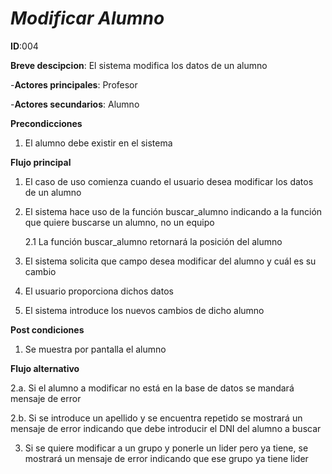 # *Modificar Alumno*

**ID**:004

**Breve descipcion**: El sistema modifica los datos de un alumno

-**Actores principales**: Profesor

-**Actores secundarios**: Alumno

**Precondicciones**

1. El alumno debe existir en el sistema

**Flujo principal**

1. El caso de uso comienza cuando el usuario desea modificar los datos de un alumno

2. El sistema hace uso de la función buscar_alumno indicando a la función que quiere buscarse un alumno, no un equipo

      2.1 La función buscar_alumno retornará la posición del alumno

3. El sistema solicita que campo desea modificar del alumno y cuál es su cambio

4. El usuario proporciona dichos datos

5. El sistema introduce los nuevos cambios de dicho alumno 

**Post condiciones**

1. Se muestra por pantalla el alumno

**Flujo alternativo**

2.a. Si el alumno a modificar no está en la base de datos se mandará mensaje de error

2.b. Si se introduce un apellido y se encuentra repetido se mostrará un mensaje de error indicando que debe introducir el DNI del alumno a buscar

3. Si se quiere modificar a un grupo y ponerle un lider pero ya tiene, se mostrará un mensaje de error indicando que ese grupo ya tiene lider 
